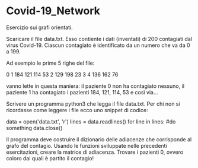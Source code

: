 # Covid-19_Network
Esercizio sui grafi orientati.

Scaricare il file data.txt.
Esso contiente i dati (inventati) di 200 contagiati dal virus Covid-19. Ciascun contagiato è identificato da un numero che va da 0 a 199.

Ad esempio le prime 5 righe del file:

0
1 184 121 114 53
2 129 198 23
3
4 136 162 76

vanno lette in questa maniera: il paziente 0 non ha contagiato nessuno, il paziente 1 ha contagiato i pazienti 184, 121, 114, 53 e così via...

Scrivere un programma python3 che legga il file data.txt. Per chi non si ricordasse come leggere i file ecco uno snippet di codice:

data = open('data.txt', 'r') 
lines = data.readlines() 
for line in lines: 
    #do something
data.close()

Il programma deve costruire il dizionario delle adiacenze che corrisponde al grafo del contagio.
Usando le funzioni sviluppate nelle precedenti esercitazioni, creare la matrice di adiacenza.
Trovare i pazienti 0, ovvero coloro dai quali è partito il contagio!
